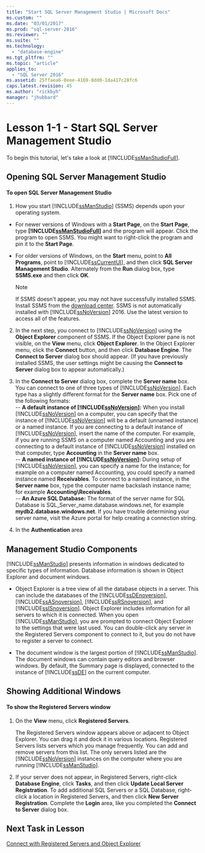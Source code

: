 ```yaml
---
title: "Start SQL Server Management Studio | Microsoft Docs"
ms.custom: ""
ms.date: "03/01/2017"
ms.prod: "sql-server-2016"
ms.reviewer: ""
ms.suite: ""
ms.technology: 
  - "database-engine"
ms.tgt_pltfrm: ""
ms.topic: "article"
applies_to: 
  - "SQL Server 2016"
ms.assetid: 25ffaea6-0eee-4169-8dd0-1da417c28fc6
caps.latest.revision: 45
ms.author: "rickbyh"
manager: "jhubbard"
---
```

# Lesson 1-1 - Start SQL Server Management Studio
To begin this tutorial, let's take a look at [!INCLUDE[ssManStudioFull](../../../a9notintoc/includes/ssmanstudiofull-md.md)].  
  
## Opening SQL Server Management Studio  
  
#### To open SQL Server Management Studio  
  
1.  How you start [!INCLUDE[ssManStudio](../../../a9notintoc/includes/ssmanstudio-md.md)] (SSMS) depends upon your operating system.  
* For newer versions of Windows with a **Start Page**, on the **Start Page**, type **[!INCLUDE[ssManStudioFull](../../../a9notintoc/includes/ssmanstudiofull-md.md)]** and the program will appear. Click the program to open SSMS. You might want to right-click the program and pin it to the **Start Page**.   
* For older versions of Windows, on the **Start** menu, point to **All Programs**, point to [!INCLUDE[ssCurrentUI](../../../a9notintoc/includes/sscurrentui-md.md)], and then click **SQL Server Management Studio**. Alternately from the **Run** dialog box, type **SSMS.exe** and then click **OK**.  
  
    > [!NOTE]  
    >  If SSMS doesn't appear, you may not have successfully installed SSMS. Install SSMS from the [download center](https://msdn.microsoft.com/library/mt238290.aspx). SSMS is not automatically installed with [!INCLUDE[ssNoVersion](../../../a9notintoc/includes/ssnoversion-md.md)] 2016. Use the latest version to access all of the features.  
  
2.  In the next step, you connect to [!INCLUDE[ssNoVersion](../../../a9notintoc/includes/ssnoversion-md.md)] using the **Object Explorer** component of SSMS. If the Object Explorer pane is not visible, on the **View** menu, click **Object Explorer**. In the Object Explorer menu, click the **Connect** button, and then click **Database Engine**. The **Connect to Server** dialog box should appear. (If you have previously installed SSMS, the user settings might be causing the **Connect to Server** dialog box to appear automatically.)  
  
3.  In the **Connect to Server** dialog box, complete the **Server name** box. You can connect to one of three types of [!INCLUDE[ssNoVersion](../../../a9notintoc/includes/ssnoversion-md.md)]. Each type has a slightly different format for the **Server name** box. Pick one of the following formats:  
--  **A default instance of [!INCLUDE[ssNoVersion](../../../a9notintoc/includes/ssnoversion-md.md)]:** When you install [!INCLUDE[ssNoVersion](../../../a9notintoc/includes/ssnoversion-md.md)] on a computer, you can specify that the instance of [!INCLUDE[ssNoVersion](../../../a9notintoc/includes/ssnoversion-md.md)] will be a default (unnamed instance) or a named instance. If you are connecting to a default instance of [!INCLUDE[ssNoVersion](../../../a9notintoc/includes/ssnoversion-md.md)], insert the name of the computer. For example, if you are running SSMS on a computer named Accounting and you are connecting to a default instance of [!INCLUDE[ssNoVersion](../../../a9notintoc/includes/ssnoversion-md.md)]  installed on that computer, type **Accounting** in the **Server name** box.  
--  **A named instance of [!INCLUDE[ssNoVersion](../../../a9notintoc/includes/ssnoversion-md.md)]:** During setup of [!INCLUDE[ssNoVersion](../../../a9notintoc/includes/ssnoversion-md.md)], you can specify a name for the instance; for example on a computer named Accounting, you could specify a named instance named **Receivables**. To connect to a named instance, in the **Server name** box, type the computer name backslash instance name; for example **Accounting\Receivables**.  
--  **An Azure SQL Database:** The format of the server name for SQL Database is SQL_Server_name.database.windows.net, for example **mydb2.database.windows.net**. If you  have trouble determining your server name, visit the Azure portal for help creating a connection string.  
  
4. In the **Authentication** area  
  
## Management Studio Components  
[!INCLUDE[ssManStudio](../../../a9notintoc/includes/ssmanstudio-md.md)] presents information in windows dedicated to specific types of information. Database information is shown in Object Explorer and document windows.  
  
-   Object Explorer is a tree view of all the database objects in a server. This can include the databases of the [!INCLUDE[ssDEnoversion](../../../a9notintoc/includes/ssdenoversion-md.md)], [!INCLUDE[ssASnoversion](../../../a9notintoc/includes/ssasnoversion-md.md)], [!INCLUDE[ssRSnoversion](../../../a9notintoc/includes/ssrsnoversion-md.md)], and [!INCLUDE[ssISnoversion](../../../a9notintoc/includes/ssisnoversion-md.md)]. Object Explorer includes information for all servers to which it is connected. When you open [!INCLUDE[ssManStudio](../../../a9notintoc/includes/ssmanstudio-md.md)], you are prompted to connect Object Explorer to the settings that were last used. You can double-click any server in the Registered Servers component to connect to it, but you do not have to register a server to connect.  
  
-   The document window is the largest portion of [!INCLUDE[ssManStudio](../../../a9notintoc/includes/ssmanstudio-md.md)]. The document windows can contain query editors and browser windows. By default, the Summary page is displayed, connected to the instance of [!INCLUDE[ssDE](../../../a9notintoc/includes/ssde-md.md)] on the current computer.  
  
## Showing Additional Windows  
  
#### To show the Registered Servers window  
  
1.  On the **View** menu, click **Registered Servers**.  
  
    The Registered Servers window appears above or adjacent to Object Explorer. You can drag it and dock it in various locations. Registered Servers lists servers which you manage frequently. You can add and remove servers from this list. The only servers listed are the [!INCLUDE[ssNoVersion](../../../a9notintoc/includes/ssnoversion-md.md)] instances on the computer where you are running [!INCLUDE[ssManStudio](../../../a9notintoc/includes/ssmanstudio-md.md)].  
  
2.  If your server does not appear, in Registered Servers, right-click **Database Engine**, click **Tasks**, and then click **Update Local Server Registration**. To add additional SQL Servers or a SQL Database, right-click a location in Registered Servers, and then click **New Server Registration**. Complete the **Login** area, like you completed the **Connect to Server** dialog box.  
  
## Next Task in Lesson  
[Connect with Registered Servers and Object Explorer](../../../tools/sql-server-management-studio/tutorials/lesson-1-2-connect-with-registered-servers-and-object-explorer.md)  
  

